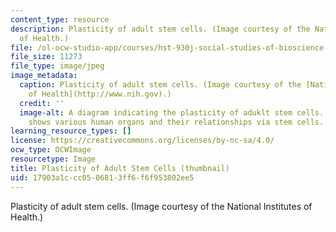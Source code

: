 ```yaml
---
content_type: resource
description: Plasticity of adult stem cells. (Image courtesy of the National Institutes
  of Health.)
file: /ol-ocw-studio-app/courses/hst-930j-social-studies-of-bioscience-and-biotech-fall-2005/17903a1ccc0506813ff6f6f953802ee5_hst-930jf05-th.jpg
file_size: 11273
file_type: image/jpeg
image_metadata:
  caption: Plasticity of adult stem cells. (Image courtesy of the [National Institutes
    of Health](http://www.nih.gov).)
  credit: ''
  image-alt: A diagram indicating the plasticity of aduklt stem cells.  The image
    shows various human organs and their relationships via stem cells.
learning_resource_types: []
license: https://creativecommons.org/licenses/by-nc-sa/4.0/
ocw_type: OCWImage
resourcetype: Image
title: Plasticity of Adult Stem Cells (thumbnail)
uid: 17903a1c-cc05-0681-3ff6-f6f953802ee5
---
```

Plasticity of adult stem cells. (Image courtesy of the National Institutes of Health.)